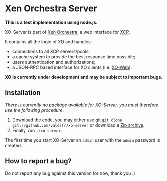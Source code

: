 # Xen Orchestra Server

**This is a test implementation using node.js.**

XO-Server is part of [Xen Orchestra](https://github.com/vatesfr/xo), a web interface for [XCP](https://en.wikipedia.org/wiki/Xen_Cloud_Platform).

It contains all the logic of XO and handles:

- connections to all XCP servers/pools;
- a cache system to provide the best response time possible;
- users authentication and authorizations;
- a JSON-RPC based interface for XO clients (i.e. [XO-Web](https://github.com/vatesfr/xo-web)).

__XO is currently under development and may be subject to important bugs.__

## Installation

_There is currently no package available for XO-Server, you must therefore use the following procedure._

1. Download the code, you may either use git `git clone git://github.com/vatesfr/xo-server` or download a [Zip archive](https://github.com/vatesfr/xo-server/archive/master.zip).
2. Finally, run `./xo-server`.

The first time you start XO-Server an `admin` user with the `admin` password is created.

## How to report a bug?

Do not report any bug against this version for now, thank you :)
